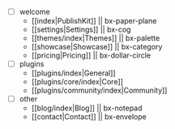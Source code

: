 - [ ] welcome
	- [[index|PublishKit]] || bx-paper-plane
	- [[settings|Settings]] || bx-cog
	- [[themes/index|Themes]] || bx-palette
	- [[showcase|Showcase]] ||  bx-category
	- [[pricing|Pricing]] || bx-dollar-circle
- [ ] plugins
	- [[plugins/index|General]]
	- [[plugins/core/index|Core]]
	- [[plugins/community/index|Community]]
- [ ] other
	- [[blog/index|Blog]] || bx-notepad
	- [[contact|Contact]] || bx-envelope